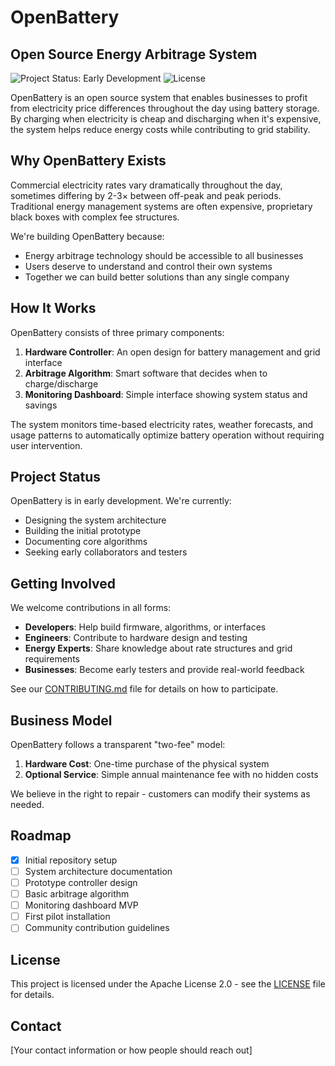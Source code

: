 # OpenBattery

## Open Source Energy Arbitrage System

![Project Status: Early Development](https://img.shields.io/badge/Status-Early%20Development-orange)
![License](https://img.shields.io/badge/License-Apache%202.0-blue.svg)

OpenBattery is an open source system that enables businesses to profit from electricity price differences throughout the day using battery storage. By charging when electricity is cheap and discharging when it's expensive, the system helps reduce energy costs while contributing to grid stability.

## Why OpenBattery Exists

Commercial electricity rates vary dramatically throughout the day, sometimes differing by 2-3× between off-peak and peak periods. Traditional energy management systems are often expensive, proprietary black boxes with complex fee structures.

We're building OpenBattery because:

- Energy arbitrage technology should be accessible to all businesses
- Users deserve to understand and control their own systems
- Together we can build better solutions than any single company

## How It Works

OpenBattery consists of three primary components:

1. **Hardware Controller**: An open design for battery management and grid interface
2. **Arbitrage Algorithm**: Smart software that decides when to charge/discharge
3. **Monitoring Dashboard**: Simple interface showing system status and savings

The system monitors time-based electricity rates, weather forecasts, and usage patterns to automatically optimize battery operation without requiring user intervention.

## Project Status

OpenBattery is in early development. We're currently:

- Designing the system architecture
- Building the initial prototype
- Documenting core algorithms
- Seeking early collaborators and testers

## Getting Involved

We welcome contributions in all forms:

- **Developers**: Help build firmware, algorithms, or interfaces
- **Engineers**: Contribute to hardware design and testing
- **Energy Experts**: Share knowledge about rate structures and grid requirements
- **Businesses**: Become early testers and provide real-world feedback

See our [CONTRIBUTING.md](CONTRIBUTING.md) file for details on how to participate.

## Business Model

OpenBattery follows a transparent "two-fee" model:

1. **Hardware Cost**: One-time purchase of the physical system
2. **Optional Service**: Simple annual maintenance fee with no hidden costs

We believe in the right to repair - customers can modify their systems as needed.

## Roadmap

- [x] Initial repository setup
- [ ] System architecture documentation
- [ ] Prototype controller design
- [ ] Basic arbitrage algorithm
- [ ] Monitoring dashboard MVP
- [ ] First pilot installation
- [ ] Community contribution guidelines

## License

This project is licensed under the Apache License 2.0 - see the [LICENSE](LICENSE) file for details.

## Contact

[Your contact information or how people should reach out]
